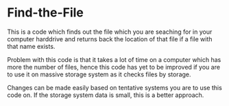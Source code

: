 # Find-the-File

This is a code which finds out the file which you are seaching for in your computer harddrive
and returns back the location of that file if a file with that name exists.

Problem with this code is that it takes a lot of time on a computer which has more the number 
of files, hence this code has yet to be improved if you are to use it on massive storage 
system as it checks files by storage.

Changes can be made easily based on tentative systems you are to use this code on. If the
storage system data is small, this is a better approach.
